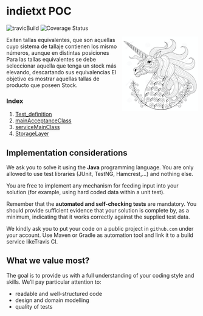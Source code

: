 # indietxt POC

![travicBuild](https://travis-ci.org/pjgg/indietxt.svg?branch=master "build status")
![Coverage Status](https://coveralls.io/repos/github/pjgg/indietxt/badge.svg?branch=master "https://coveralls.io/github/pjgg/indietxt?branch=master")

<img align="right" src="https://github.com/pjgg/indietxt/blob/master/logo.png">

  Exiten tallas equivalentes, que son aquellas cuyo sistema de tallaje contienen los mismo números, aunque en distintas posiciones
  Para las tallas equivalentes se debe seleccionar aquella que tenga un stock más elevando, descartando sus equivalencias
  El objetivo es mostrar aquellas tallas de producto que poseen Stock.


### Index 

1. [Test_definition](https://github.com/pjgg/indietxt/blob/master/src/acceptance-test/resources/features/ExerciseAcceptance.feature "Test definition")
2. [mainAcceptanceClass](https://github.com/pjgg/indietxt/blob/master/src/acceptance-test/java/RunCukesTest.java "Main acceptance test class")
3. [serviceMainClass](https://github.com/pjgg/indietxt/blob/master/src/main/java/org/indietxt/service/impl/StockManagerReferenceImpl.java "Service main class")
4. [StorageLayer](https://github.com/pjgg/indietxt/blob/master/src/main/java/org/indietxt/storage/AbstractDAO.java "Storage main class")

## Implementation considerations

We ask you to solve it using the **Java** programming language. You are only allowed to use test libraries (JUnit, TestNG, Hamcrest,...) and nothing else.

You are free to implement any mechanism for feeding input into your solution (for example, using hard coded data within a unit test).

Remember that the **automated and self-checking tests** are mandatory. You should provide sufficient evidence that your solution is complete by, as a minimum, indicating that it works correctly against the supplied test data.

We kindly ask you to put your code on a public project in `github.com` under your account. Use Maven or Gradle as automation tool and link it to a build service likeTravis CI.  

## What we value most?

The goal is to provide us with a full understanding of your coding style and skills. We’ll pay particular attention to:

* readable and well-structured code
* design and domain modelling
* quality of tests